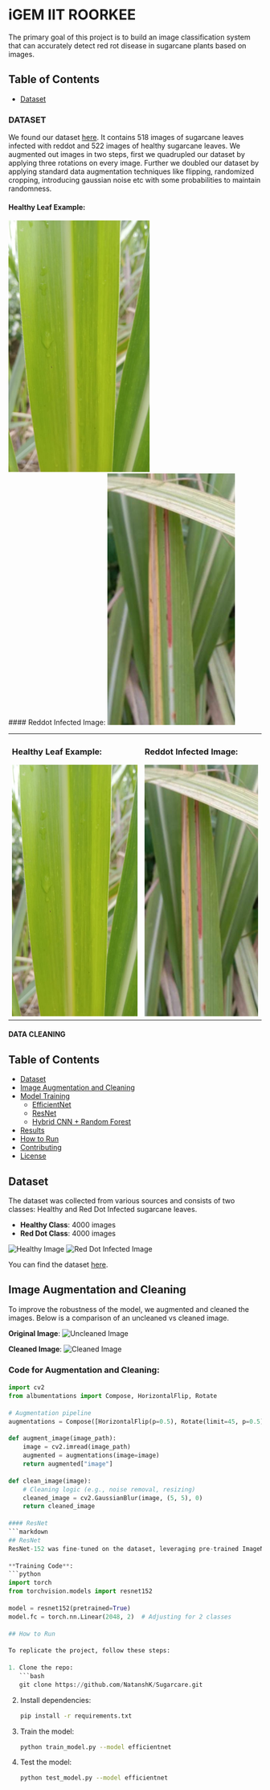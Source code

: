 # iGEM IIT ROORKEE
  The primary goal of this project is to build an image classification system that can accurately detect red rot disease in sugarcane plants based on images.

## Table of Contents
- [Dataset](#dataset)
  
### DATASET
  We found our dataset [here](https://data.mendeley.com/datasets/9424skmnrk/1). It contains 518 images of sugarcane leaves infected with reddot and 522 images of healthy sugarcane leaves.
We augmented out images in two steps, first we quadrupled our dataset by applying three rotations on every image. Further we doubled our dataset by applying standard data augmentation techniques like flipping, randomized cropping, introducing gaussian noise etc with some probabilities to maintain randomness.
#### Healthy Leaf Example: 
<img src="https://github.com/NatanshK/IGEM-IITR-Drylab/blob/main/Original_Dataset/Healthy/healthy%20(360).jpeg?raw=true" alt="Healthy Image" height="500" style="margin-right: 200px;"/>
#### Reddot Infected Image:
<img src="https://github.com/NatanshK/IGEM-IITR-Drylab/blob/main/Original_Dataset/RedRot/redrot%20(225).jpeg?raw=true" alt="Red Dot Infected Image" height="500"/>

<table>
  <tr>
    <td>
      <h3>Healthy Leaf Example:</h3>
      <img src="https://github.com/NatanshK/IGEM-IITR-Drylab/blob/main/Original_Dataset/Healthy/healthy%20(360).jpeg?raw=true" alt="Healthy Image" style="height: 500px;"/>
    </td>
    <td>
      <h3>Reddot Infected Image:</h3>
      <img src="https://github.com/NatanshK/IGEM-IITR-Drylab/blob/main/Original_Dataset/RedRot/redrot%20(225).jpeg?raw=true" alt="Red Dot Infected Image" style="height: 500px;"/>
    </td>
  </tr>
</table>





  #### DATA CLEANING

## Table of Contents
- [Dataset](#dataset)
- [Image Augmentation and Cleaning](#image-augmentation-and-cleaning)
- [Model Training](#model-training)
  - [EfficientNet](#efficientnet)
  - [ResNet](#resnet)
  - [Hybrid CNN + Random Forest](#hybrid-cnn-random-forest)
- [Results](#results)
- [How to Run](#how-to-run)
- [Contributing](#contributing)
- [License](#license)

## Dataset
The dataset was collected from various sources and consists of two classes: Healthy and Red Dot Infected sugarcane leaves.

- **Healthy Class**: 4000 images
- **Red Dot Class**: 4000 images

![Healthy Image](https://path_to_image.com/healthy_example.png) ![Red Dot Infected Image](https://path_to_image.com/reddot_example.png)

You can find the dataset [here](https://github.com/NatanshK/IGEM-IITR-Drylab).

## Image Augmentation and Cleaning

To improve the robustness of the model, we augmented and cleaned the images. Below is a comparison of an uncleaned vs cleaned image.

**Original Image**:
![Uncleaned Image](https://path_to_image.com/uncleaned.png)

**Cleaned Image**:
![Cleaned Image](https://path_to_image.com/cleaned.png)

### Code for Augmentation and Cleaning:
```python
import cv2
from albumentations import Compose, HorizontalFlip, Rotate

# Augmentation pipeline
augmentations = Compose([HorizontalFlip(p=0.5), Rotate(limit=45, p=0.5)])

def augment_image(image_path):
    image = cv2.imread(image_path)
    augmented = augmentations(image=image)
    return augmented["image"]

def clean_image(image):
    # Cleaning logic (e.g., noise removal, resizing)
    cleaned_image = cv2.GaussianBlur(image, (5, 5), 0)
    return cleaned_image

#### ResNet
```markdown
## ResNet
ResNet-152 was fine-tuned on the dataset, leveraging pre-trained ImageNet weights.

**Training Code**:
```python
import torch
from torchvision.models import resnet152

model = resnet152(pretrained=True)
model.fc = torch.nn.Linear(2048, 2)  # Adjusting for 2 classes

## How to Run

To replicate the project, follow these steps:

1. Clone the repo:
   ```bash
   git clone https://github.com/NatanshK/Sugarcare.git
   ```
2. Install dependencies:
   ```bash
   pip install -r requirements.txt
   ```
3. Train the model:
   ```bash
   python train_model.py --model efficientnet
   ```

4. Test the model:
   ```bash
   python test_model.py --model efficientnet
   ```

